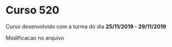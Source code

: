 # Curso 520

Curso desenvolvido com a turma do dia **25/11/2019 - 29/11/2019**


Modificacao no arquivo
